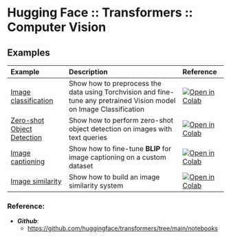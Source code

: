 # Hugging Face :: Transformers :: Computer Vision

## Examples


|Example | Description |     Reference     |
| :----  | :----       | :----            |
| [Image classification](./Image_classification.ipynb) | Show how to preprocess the data using Torchvision and fine-tune any pretrained Vision model on Image Classification  |  [![Open in Colab](https://colab.research.google.com/assets/colab-badge.svg)](https://colab.research.google.com/github/huggingface/notebooks/blob/main/examples/image_classification.ipynb) |
| [Zero-shot Object Detection](./zeroshot_object_detection_with_owlvit.ipynb) | Show how to perform zero-shot object detection on images with text queries | [![Open in Colab](https://colab.research.google.com/assets/colab-badge.svg)](https://colab.research.google.com/github/huggingface/notebooks/blob/main/examples/zeroshot_object_detection_with_owlvit.ipynb)|
|[Image captioning](./image_captioning_blip.ipynb) | Show how to fine-tune **BLIP** for image captioning on a custom dataset | [![Open in Colab](https://colab.research.google.com/assets/colab-badge.svg)](https://colab.research.google.com/github/huggingface/notebooks/blob/main/examples/image_captioning_blip.ipynb) |
|[Image similarity](./image_similarity.ipynb) | Show how to build an image similarity system | [![Open in Colab](https://colab.research.google.com/assets/colab-badge.svg)](https://colab.research.google.com/github/huggingface/notebooks/blob/main/examples/image_similarity.ipynb) |


### Reference:

- ***Github***:
    - https://github.com/huggingface/transformers/tree/main/notebooks